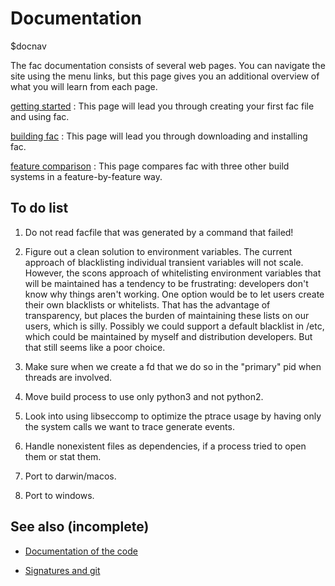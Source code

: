 # Documentation

$docnav

The fac documentation consists of several web pages.  You can navigate
the site using the menu links, but this page gives you an additional
overview of what you will learn from each page.

[getting started](getting-started.html)
: This page will lead you through creating your first fac file and
  using fac.

[building fac](building.html)
: This page will lead you through downloading and installing fac.

[feature comparison](features.html)
: This page compares fac with three other build systems in a
feature-by-feature way.

## To do list

1. Do not read facfile that was generated by a command that failed!

1. Figure out a clean solution to environment variables.  The current
   approach of blacklisting individual transient variables will not
   scale.  However, the scons approach of whitelisting environment
   variables that will be maintained has a tendency to be frustrating:
   developers don't know why things aren't working.  One option would
   be to let users create their own blacklists or whitelists.  That
   has the advantage of transparency, but places the burden of
   maintaining these lists on our users, which is silly.  Possibly we
   could support a default blacklist in /etc, which could be
   maintained by myself and distribution developers.  But that still
   seems like a poor choice.

1. Make sure when we create a fd that we do so in the "primary" pid
   when threads are involved.

1. Move build process to use only python3 and not python2.

1. Look into using libseccomp to optimize the ptrace usage by having
   only the system calls we want to trace generate events.

2. Handle nonexistent files as dependencies, if a process tried to
   open them or stat them.

3. Port to darwin/macos.

3. Port to windows.

## See also (incomplete)

* [Documentation of the code](code-guide.html)

* [Signatures and git](signatures.html)

